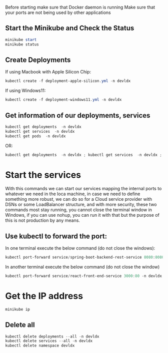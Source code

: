 Before starting make sure that Docker daemon is running
Make sure that your ports are not being used by other applications

## Start the Minikube and Check the Status

```powershell
minikube start
minikube status
```

## Create Deployments

If using Macbook with Apple Silicon Chip:
```powershell
kubectl create -f deployment-apple-silicon.yml -n devldx
```

If using Windows11:
```powershell
kubectl create -f deployment-windows11.yml -n devldx
```

## Get information of our deployments, services
```powershell
kubectl get deployments  -n devldx
kubectl get services  -n devldx
kubectl get pods  -n devldx
```

OR:

```powershell
kubectl get deployments  -n devldx ; kubectl get services  -n devldx ; kubectl get pods  -n devldx
```

# Start the services

With this commands we can start our services mapping the internal ports to whatever we need in the loca machine, in case we need to define something more robust, we can do so for a Cloud service provider with DSNs or some LoadBalancer structure, and with more security, these two commands most stay running, you cannot close the terminal window in Windows, if you can use nohup, you can run it with that but the purpose of this is not production by any means.

## Use kubectl to forward the port:

In one terminal execute the below command (do not close the windows):

```powershell
kubectl port-forward service/spring-boot-backend-rest-service 8080:8080 -n devldx
```

In another terminal execute the below command (do not close the window)

```powershell
kubectl port-forward service/react-front-end-service 3000:80 -n devldx
```

# Get the IP address

```powershell
minikube ip
```

## Delete all

```powershell
kubectl delete deployments --all -n devldx
kubectl delete services --all -n devldx
kubectl delete namespace devldx
```
